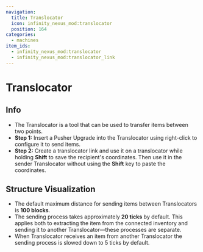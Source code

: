 ```yaml
---
navigation:
  title: Translocator
  icon: infinity_nexus_mod:translocator
  position: 164
categories:
  - machines
item_ids:
  - infinity_nexus_mod:translocator
  - infinity_nexus_mod:translocator_link
---
```


# Translocator

## Info
- The Translocator is a tool that can be used to transfer items between two points.
- **Step 1:** Insert a Pusher Upgrade <ItemImage id="infinity_nexus_core:pusher_upgrade" /> into the Translocator using right-click to configure it to send items.
- **Step 2:** Create a translocator link <ItemImage id="infinity_nexus_mod:translocator_link" /> and use it on a translocator while holding **Shift** to save the recipient's coordinates. Then use it in the sender Translocator without using the **Shift** key to paste the coordinates.

<RecipeFor id="infinity_nexus_mod:translocator" />
<RecipeFor id="infinity_nexus_mod:translocator_link" />
<RecipeFor id="infinity_nexus_core:pusher_upgrade" />

## Structure Visualization

- The default maximum distance for sending items between Translocators is **100 blocks**.
- The sending process takes approximately **20 ticks** by default. This applies both to extracting the item from the connected inventory and sending it to another Translocator—these processes are separate.
- When Translocator receives an item from another Translocator the sending process is slowed down to 5 ticks by default.

<GameScene zoom="2">
  <ImportStructure src="structures/translocator_setup.nbt" />
</GameScene>
